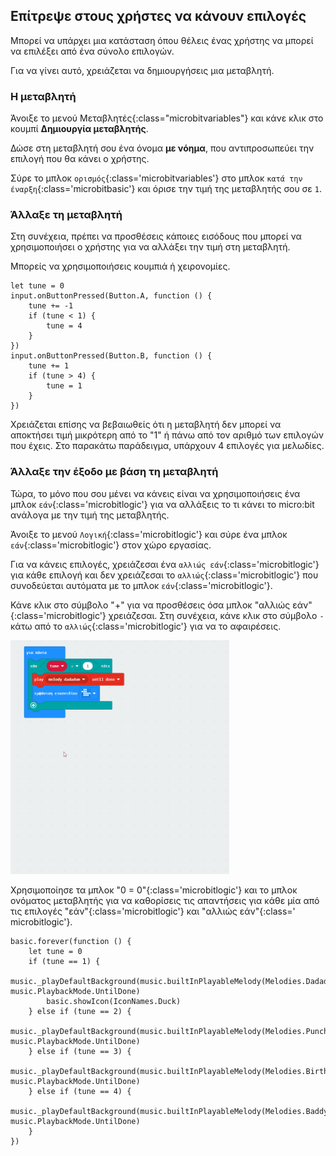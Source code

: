 ## Επίτρεψε στους χρήστες να κάνουν επιλογές

Μπορεί να υπάρχει μια κατάσταση όπου θέλεις ένας χρήστης να μπορεί να επιλέξει από ένα σύνολο επιλογών.

Για να γίνει αυτό, χρειάζεται να δημιουργήσεις μια μεταβλητή.

### Η μεταβλητή

Άνοιξε το μενού Μεταβλητές{:class="microbitvariables"} και κάνε κλικ στο κουμπί **Δημιουργία μεταβλητής**.

Δώσε στη μεταβλητή σου ένα όνομα **με νόημα**, που αντιπροσωπεύει την επιλογή που θα κάνει ο χρήστης.

Σύρε το μπλοκ `ορισμός`{:class='microbitvariables'} στο μπλοκ `κατά την έναρξη`{:class='microbitbasic'} και όρισε την τιμή της μεταβλητής σου σε `1`.

### Άλλαξε τη μεταβλητή

Στη συνέχεια, πρέπει να προσθέσεις κάποιες εισόδους που μπορεί να χρησιμοποιήσει ο χρήστης για να αλλάξει την τιμή στη μεταβλητή.

Μπορείς να χρησιμοποιήσεις κουμπιά ή χειρονομίες.

```microbit
let tune = 0
input.onButtonPressed(Button.A, function () {
    tune += -1
    if (tune < 1) {
        tune = 4
    }
})
input.onButtonPressed(Button.B, function () {
    tune += 1
    if (tune > 4) {
        tune = 1
    }
})
```

Χρειάζεται επίσης να βεβαιωθείς ότι η μεταβλητή δεν μπορεί να αποκτήσει τιμή μικρότερη από το "1" ή πάνω από τον αριθμό των επιλογών που έχεις. Στο παρακάτω παράδειγμα, υπάρχουν 4 επιλογές για μελωδίες.

### Άλλαξε την έξοδο με βάση τη μεταβλητή

Τώρα, το μόνο που σου μένει να κάνεις είναι να χρησιμοποιήσεις ένα μπλοκ `εάν`{:class='microbitlogic'} για να αλλάξεις το τι κάνει το micro:bit ανάλογα με την τιμή της μεταβλητής.

Άνοιξε το μενού `Λογική`{:class='microbitlogic'} και σύρε ένα μπλοκ `εάν`{:class='microbitlogic'} στον χώρο εργασίας.

Για να κάνεις επιλογές, χρειάζεσαι ένα `αλλιώς εάν`{:class='microbitlogic'} για κάθε επιλογή και δεν χρειάζεσαι το `αλλιώς`{:class='microbitlogic'} που συνοδεύεται αυτόματα με το μπλοκ `εάν`{:class='microbitlogic'}.

Κάνε κλικ στο σύμβολο "+" για να προσθέσεις όσα μπλοκ "αλλιώς εάν"{:class='microbitlogic'} χρειάζεσαι. Στη συνέχεια, κάνε κλικ στο σύμβολο `-` κάτω από το `αλλιώς`{:class='microbitlogic'} για να το αφαιρέσεις.

<img src="images/elseif-blocks.gif" alt="An animation showing the + symbol being used to add three 'else if' sections. Finally, the 'else' is removed from the end by clicking the '-' symbol next to it." width="350"/>

Χρησιμοποίησε τα μπλοκ "0 = 0"{:class='microbitlogic'} και το μπλοκ ονόματος μεταβλητής για να καθορίσεις τις απαντήσεις για κάθε μία από τις επιλογές "εάν"{:class='microbitlogic'} και "αλλιώς εάν"{:class=' microbitlogic'}.

```microbit
basic.forever(function () {
    let tune = 0
    if (tune == 1) {
        music._playDefaultBackground(music.builtInPlayableMelody(Melodies.Dadadadum), music.PlaybackMode.UntilDone)
        basic.showIcon(IconNames.Duck)
    } else if (tune == 2) {
        music._playDefaultBackground(music.builtInPlayableMelody(Melodies.Punchline), music.PlaybackMode.UntilDone)
    } else if (tune == 3) {
        music._playDefaultBackground(music.builtInPlayableMelody(Melodies.Birthday), music.PlaybackMode.UntilDone)
    } else if (tune == 4) {
        music._playDefaultBackground(music.builtInPlayableMelody(Melodies.Baddy), music.PlaybackMode.UntilDone)
    }
})
```
